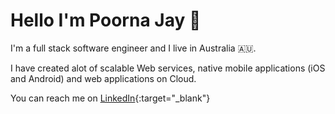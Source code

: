# Hello I'm Poorna Jay 👋

I'm a full stack software engineer and I live in Australia 🇦🇺.

I have created alot of scalable Web services, native mobile applications (iOS and Android) and web applications on Cloud.

You can reach me on [LinkedIn](https://www.linkedin.com/in/poornajayasinghe/ "Poorna Jayasinghe"){:target="_blank"}

<!--
**poornaonline/poornaonline** is a ✨ _special_ ✨ repository because its `README.md` (this file) appears on your GitHub profile.

Here are some ideas to get you started:

- 🔭 I’m currently working on ...
- 🌱 I’m currently learning ...
- 👯 I’m looking to collaborate on ...
- 🤔 I’m looking for help with ...
- 💬 Ask me about ...
- 📫 How to reach me: ...
- 😄 Pronouns: ...
- ⚡ Fun fact: ...
-->

